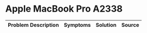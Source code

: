 # Apple MacBook Pro A2338

| Problem Description | Symptoms | Solution | Source |
| ------------------- | -------- | -------- | ------ |